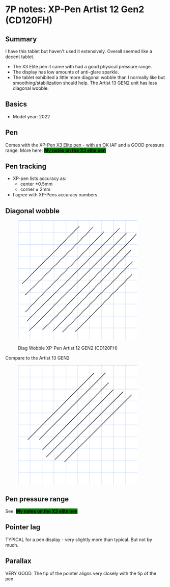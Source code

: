 # 7P notes: XP-Pen Artist 12 Gen2 (CD120FH)

## Summary

I have this tablet but haven't used it extensively. Overall seemed like a decent tablet.&#x20;

* The X3 Elite pen it came with had a good physical pressure range.
* The display has low amounts of anti-glare sparkle.
* The tablet exhibited a little more diagonal wobble than I normally like but smoothing/stabilization should help. The Artist 13 GEN2 unit has less diagonal wobble.

## Basics

* Model year: 2022



## Pen

Comes with the XP-Pen X3 Elite pen - with an OK IAF and a GOOD pressure range. More here: [<mark style="background-color:green;">**My notes on the X3 elite pen**</mark>](../xp-pen-pens/7p-notes-xp-pen-x3-elite-pen.md)

## Pen tracking <a href="#center-versus-corner-accuracy" id="center-versus-corner-accuracy"></a>

* XP-pen lists accuracy as:
  * center ±0.5mm
  * corner ± 2mm
* I agree with XP-Pens accuracy numbers

## Diagonal wobble

<figure><img src="../../../.gitbook/assets/Diag Wobble XP-Pen Artist 12 GEN2 (CD120FH) 2023_09_16.png" alt="" width="375"><figcaption><p>Diag Wobble XP-Pen Artist 12 GEN2 (CD120FH)</p></figcaption></figure>

Compare to the Artist 13 GEN2

<figure><img src="../../../.gitbook/assets/Diag Wobble XP-Pen Artist 13 GEN2 (CD130FH) 2023_09_16.png" alt="" width="375"><figcaption></figcaption></figure>

## Pen pressure range <a href="#pressure-range" id="pressure-range"></a>

See: [<mark style="background-color:green;">**My notes on the X3 elite pen**</mark>](../xp-pen-pens/7p-notes-xp-pen-x3-elite-pen.md)

## Pointer lag <a href="#pointer-lag" id="pointer-lag"></a>

TYPICAL for a pen display - very slightly more than typical. But not by much.

## Parallax

VERY GOOD. The tip of the pointer aligns very closely with the tip of the pen.
